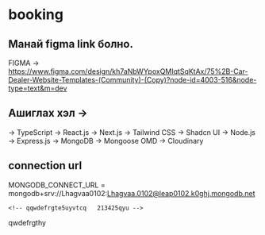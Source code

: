 # booking

## Манай figma link болно.

FIGMA -> https://www.figma.com/design/kh7aNbWYpoxQMIqtSqKtAx/75%2B-Car-Dealer-Website-Templates-(Community)-(Copy)?node-id=4003-516&node-type=text&m=dev

## Ашиглах хэл ->

-> TypeScript
-> React.js
-> Next.js
-> Tailwind CSS
-> Shadcn UI
-> Node.js
-> Express.js
-> MongoDB
-> Mongoose OMD
-> Cloudinary

## connection url

MONGODB_CONNECT_URL = mongodb+srv://Lhagvaa0102:Lhagvaa.0102@leap0102.k0ghj.mongodb.net

    <!-- qqwdefrgte5uyvtcq   213425qyu -->

qwdefrgthy

<!-- doloo bashiin tushaal bolnoooo -->
